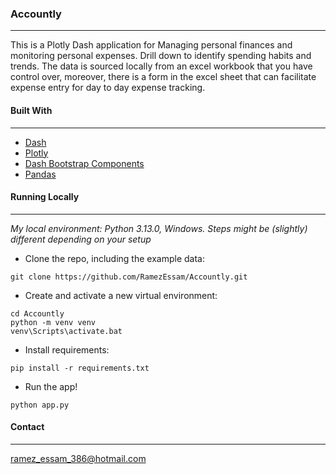 ### Accountly
---

This is a Plotly Dash application for Managing personal finances and monitoring personal expenses. Drill down to identify spending habits and trends. The data is sourced locally from an excel workbook that you have control over, moreover, there is a form in the excel sheet that can facilitate expense entry for day to day expense tracking.

#### Built With
---
- [Dash](https://dash.plotly.com/)
- [Plotly](https://plotly.com/python/)
- [Dash Bootstrap Components](https://dash-bootstrap-components.opensource.faculty.ai/)
- [Pandas](https://pandas.pydata.org/)


#### Running Locally 
---
*My local environment: Python 3.13.0, Windows. Steps might be (slightly) different depending on your setup*

* Clone the repo, including the example data:
```
git clone https://github.com/RamezEssam/Accountly.git
```
* Create and activate a new virtual environment:
```
cd Accountly
python -m venv venv
venv\Scripts\activate.bat
```
* Install requirements:
```
pip install -r requirements.txt
```
* Run the app!
```
python app.py
```


#### Contact
---
[ramez_essam_386@hotmail.com](mailto:ramez_essam_386@hotmail.com)
